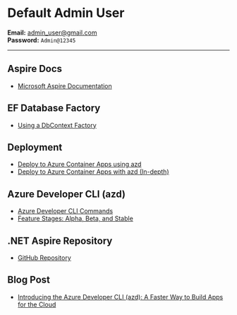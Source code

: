 # Default Admin User
**Email:** admin_user@gmail.com  
**Password:** `Admin@12345`

---

## Aspire Docs
- [Microsoft Aspire Documentation](https://learn.microsoft.com/en-us/dotnet/aspire/)

## EF Database Factory
- [Using a DbContext Factory](https://learn.microsoft.com/en-us/ef/core/dbcontext-configuration/#use-a-dbcontext-factory)

## Deployment
- [Deploy to Azure Container Apps using azd](https://learn.microsoft.com/en-us/dotnet/aspire/deployment/azure/aca-deployment)
- [Deploy to Azure Container Apps with azd (In-depth)](https://learn.microsoft.com/en-us/dotnet/aspire/deployment/azure/aca-deployment-azd-in-depth?tabs=windows)

## Azure Developer CLI (azd)
- [Azure Developer CLI Commands](https://learn.microsoft.com/en-us/azure/developer/azure-developer-cli/reference)
- [Feature Stages: Alpha, Beta, and Stable](https://github.com/Azure/azure-dev/blob/main/cli/azd/docs/feature-stages.md)

## .NET Aspire Repository
- [GitHub Repository](https://github.com/dotnet/aspire/pulls)

## Blog Post
- [Introducing the Azure Developer CLI (azd): A Faster Way to Build Apps for the Cloud](https://devblogs.microsoft.com/azure-sdk/introducing-the-azure-developer-cli-a-faster-way-to-build-apps-for-the-cloud/?ocid=AID754288&wt.mc_id=azfr-c9-scottha,CFID0730)
